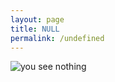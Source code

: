 ```yaml
---
layout: page
title: NULL
permalink: /undefined
---
```


<style>
  img{
    opacity: 1.0;
    transition: width 1s;
  }
  img : hover {
    opacity: 0;
  }
</style>

![you see nothing](https://i.giphy.com/media/v1.Y2lkPTc5MGI3NjExeTVxMG0xOWlybHV6ZzMxajhlOGQ4b2s3cjQwYm52Zjc5N3R4NmVycSZlcD12MV9pbnRlcm5hbF9naWZfYnlfaWQmY3Q9Zw/xFpT7lMV5Mkqq0E6YM/giphy.gif)

